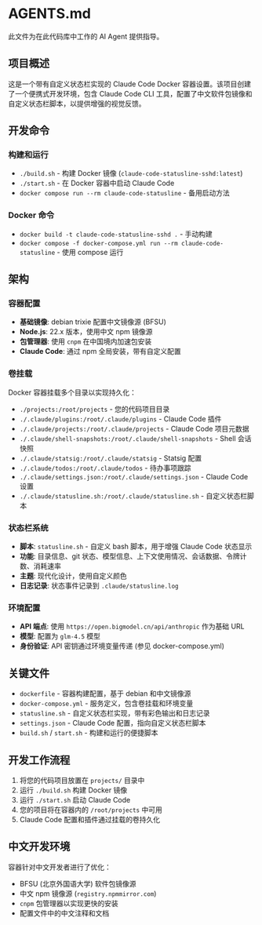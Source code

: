 # AGENTS.md

此文件为在此代码库中工作的 AI Agent 提供指导。

## 项目概述

这是一个带有自定义状态栏实现的 Claude Code Docker
容器设置。该项目创建了一个便携式开发环境，包含 Claude Code CLI
工具，配置了中文软件包镜像和自定义状态栏脚本，以提供增强的视觉反馈。

## 开发命令

### 构建和运行

- `./build.sh` - 构建 Docker 镜像 (`claude-code-statusline-sshd:latest`)
- `./start.sh` - 在 Docker 容器中启动 Claude Code
- `docker compose run --rm claude-code-statusline` - 备用启动方法

### Docker 命令

- `docker build -t claude-code-statusline-sshd .` - 手动构建
- `docker compose -f docker-compose.yml run --rm claude-code-statusline` - 使用
  compose 运行

## 架构

### 容器配置

- **基础镜像**: debian trixie 配置中文镜像源 (BFSU)
- **Node.js**: 22.x 版本，使用中文 npm 镜像源
- **包管理器**: 使用 `cnpm` 在中国境内加速包安装
- **Claude Code**: 通过 npm 全局安装，带有自定义配置

### 卷挂载

Docker 容器挂载多个目录以实现持久化：

- `./projects:/root/projects` - 您的代码项目目录
- `./.claude/plugins:/root/.claude/plugins` - Claude Code 插件
- `./.claude/projects:/root/.claude/projects` - Claude Code 项目元数据
- `./.claude/shell-snapshots:/root/.claude/shell-snapshots` - Shell 会话快照
- `./.claude/statsig:/root/.claude/statsig` - Statsig 配置
- `./.claude/todos:/root/.claude/todos` - 待办事项跟踪
- `./.claude/settings.json:/root/.claude/settings.json` - Claude Code 设置
- `./.claude/statusline.sh:/root/.claude/statusline.sh` - 自定义状态栏脚本

### 状态栏系统

- **脚本**: `statusline.sh` - 自定义 bash 脚本，用于增强 Claude Code 状态显示
- **功能**: 目录信息、git
  状态、模型信息、上下文使用情况、会话数据、令牌计数、消耗速率
- **主题**: 现代化设计，使用自定义颜色
- **日志记录**: 状态事件记录到 `.claude/statusline.log`

### 环境配置

- **API 端点**: 使用 `https://open.bigmodel.cn/api/anthropic` 作为基础 URL
- **模型**: 配置为 `glm-4.5` 模型
- **身份验证**: API 密钥通过环境变量传递 (参见 docker-compose.yml)

## 关键文件

- `dockerfile` - 容器构建配置，基于 debian 和中文镜像源
- `docker-compose.yml` - 服务定义，包含卷挂载和环境变量
- `statusline.sh` - 自定义状态栏实现，带有彩色输出和日志记录
- `settings.json` - Claude Code 配置，指向自定义状态栏脚本
- `build.sh` / `start.sh` - 构建和运行的便捷脚本

## 开发工作流程

1. 将您的代码项目放置在 `projects/` 目录中
2. 运行 `./build.sh` 构建 Docker 镜像
3. 运行 `./start.sh` 启动 Claude Code
4. 您的项目将在容器内的 `/root/projects` 中可用
5. Claude Code 配置和插件通过挂载的卷持久化

## 中文开发环境

容器针对中文开发者进行了优化：

- BFSU (北京外国语大学) 软件包镜像源
- 中文 npm 镜像源 (`registry.npmmirror.com`)
- `cnpm` 包管理器以实现更快的安装
- 配置文件中的中文注释和文档
